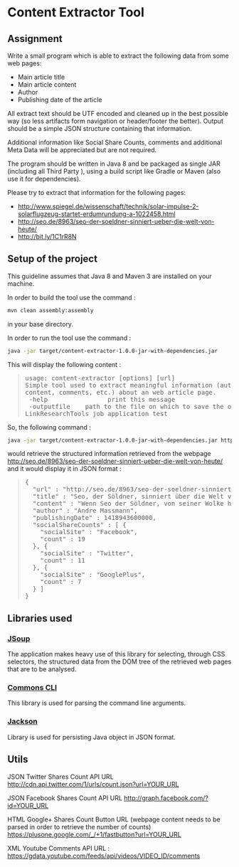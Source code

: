 Content Extractor Tool
============================================================

## Assignment
Write a small program which is able to extract the following data from some web pages:

- Main article title
- Main article content
- Author
- Publishing date of the article

All extract text should be UTF encoded and cleaned up in the best possible way
(so less artifacts form navigation or header/footer the better).
Output should be a simple JSON structure containing that information.

Additional information like Social Share Counts, comments and additional Meta Data will be appreciated but are not required.

The program should be written in Java 8 and be packaged as single JAR (including all Third Party ), using a build script
like Gradle or Maven (also use it for dependencies).

Please try to extract that information for the following pages:

- http://www.spiegel.de/wissenschaft/technik/solar-impulse-2-solarflugzeug-startet-erdumrundung-a-1022458.html
- http://seo.de/8963/seo-der-soeldner-sinniert-ueber-die-welt-von-heute/
- http://bit.ly/1C1rR8N

## Setup of the project

This guideline assumes that Java 8 and Maven 3 are installed on your machine.

In order to build the tool use the command :
```bash
mvn clean assembly:assembly
```
in your base directory.

In order to run the tool use the command :

```bash
java -jar target/content-extractor-1.0.0-jar-with-dependencies.jar
```

This will display the following content :

<blockquote>
<pre>
usage: content-extractor [options] [url]
Simple tool used to extract meaningful information (author, publish date,
content, comments, etc.) about an web article page.
 -help                print this message
 -outputfile <file>   path to the file on which to save the output
LinkResearchTools job application test
</pre>
</blockquote>

So, the following command :

```bash
java -jar target/content-extractor-1.0.0-jar-with-dependencies.jar http://seo.de/8963/seo-der-soeldner-sinniert-ueber-die-welt-von-heute/
```
would retrieve the structured information retrieved from the webpage http://seo.de/8963/seo-der-soeldner-sinniert-ueber-die-welt-von-heute/
and it would display it in JSON format :

<blockquote>
<pre>
{
  "url" : "http://seo.de/8963/seo-der-soeldner-sinniert-ueber-die-welt-von-heute/",
  "title" : "Seo, der Söldner, sinniert über die Welt von heute",
  "content" : "Wenn Seo der Söldner, von seiner Wolke herabblickt, sieht er eine in vielerlei Hinsicht veränderte Welt. Das Reich von Königin Googela ist deutlich größer geworden, obwohl Nachbarn wie Fürst Bingo ihren Einfluss langsam ausbauen. Die Menschen fürchten nicht mehr Räuber mit Messern, sondern Diebe mit Laptops. Und seinen Nachfahren sind die Fußstapfen, die er einst voller Stolz hinterließ, längst zu klein geworden. Sie setzen neue, eigene Zeichen, die vom Wirbel der Zeit immer schneller in die Vergessenheit getragen werden.„War das schön“, murmelt Seo. Mit Freude denkt er daran zurück, wie er Googela bezirzte und das Ranking der Dörfer verbesserte. Die Königin hielt ihre Karten zwar immer verdeckt, war seit jeher wankelmütig und ganz sicher nicht leicht zufriedenzustellen. Dafür ließ sich zumindest erahnen, welche Reaktionen auf einzelne Aktionen folgen würden. Mit bunten Bannern, positiven Erwähnungen und Wegweisern schaffte man es relativ zügig, in der Gunst Googelas aufzusteigen. Inzwischen entlocken solche Bemühungen der mächtigen Königin mitunter nur ein müdes Lächeln.Zu seiner Ära hätte man angesichts der Algorithmen, die heute von geheimen Zirkeln in gut bewachten Kammern programmiert werden, von Zauberei gesprochen. Die Königin deshalb der Hexerei bezichtigen? Viel zu gefährlich, einst wie jetzt. Wer es wagt, die Hand zu heben oder sich den Gelüsten der Herrscherin zu verweigern, wird bestraft. Vom Sandkasten, der Seo ein Schaudern über den Rücken laufen ließ, hört man nur noch wenig. Doch erst ist noch da.Umso gespannter beobachtet Seo die Bemühungen seiner Nachfolger. Kaum dreht Googela an einem neuen Rädchen oder legt einen weiteren Schalter um, müssen sie springen, damit ihre Arbeit nicht von der Maschinerie der Königin zerrissen wird. In der Stimme des Söldners schwingt Mitleid mit, wenn er leise murmelt: „Hartes Brot.“Mit Tools und Tabellen, Technik und Trends kämpfen die Seos der Neuzeit um jeden Rang. Minimale Halbwertzeiten vieler Faktoren machen ihnen das Leben nicht gerade leichter. Das Rüstzeug eines guten Seo-Söldners wiegt daher längst schwerer als die Marschmontur eines Elitesoldaten. Ich packe meinen Koffer und nehme mit: Die missfeldtsche Bildoptimierung, kratzige Marketingstrategien, einen Superhelden, der OnPage für Ordnung sorgt – oder wie man damals sagte, das Dorf sauber hält –, die aus Millionen Daten erbaute sistrixsche Kapelle, ein paar spitze Bleistifte und nach Möglichkeit Magentabletten und Baldrian.Zu allem Überfluss, findet Seo, der Söldner, müssen sich die modernen Recken jetzt auch noch als Dompteure beweisen. Googela hat mit Panda und Pinguin gleich zwei extrem gefährliche Tiere ins Rennen geschickt. Sie zu bändigen, ohne gepickt und gebissen zu werden oder in einen großen Haufen Mist zu treten, hat so manches Dorf überfordert. „Was kommt wohl als nächstes“, überlegt Seo. Er tippt auf ein Zebra. Das entspräche dem schwarz-weißen Weltbild der Königin. Ob es wohl während der Dekade der White-Hats und Black-Hats geprägt wurde?. Wer weiß das schon.Die Zukunft ist auch für Seo ein Mysterium. Hätte er eine Glaskugel, würde er den tapferen Helden von heute sein Wissen leise ins Ohr flüstern. So bleiben ihm auf seiner Wolke nur Gedankenspiele und die Erkenntnis: Wer nach oben möchte, darf sich nicht auf halber Strecke ausruhen und sollte auf dem Gipfel aufpassen, nicht von der nächsten Googela-Böhe zurück ins Tal geweht zu werden.",
  "author" : "Andre Massmann",
  "publishingDate" : 1418943600000,
  "socialShareCounts" : [ {
    "socialSite" : "Facebook",
    "count" : 19
  }, {
    "socialSite" : "Twitter",
    "count" : 11
  }, {
    "socialSite" : "GooglePlus",
    "count" : 7
  } ]
}
</pre>
</blockquote>

## Libraries used

### [JSoup](http://jsoup.org/)

The application makes heavy use of this library for selecting, through CSS selectors, the structured data from the DOM
tree of the retrieved web pages that are to be analysed.

### [Commons CLI](commons.apache.org/proper/commons-cli)

This library is used for parsing the command line arguments.

### [Jackson](https://github.com/FasterXML/jackson)

Library is used for persisting Java object in JSON format.

## Utils

JSON Twitter Shares Count API URL
http://cdn.api.twitter.com/1/urls/count.json?url=YOUR_URL

JSON Facebook Shares Count API URL
http://graph.facebook.com/?id=YOUR_URL

HTML Google+ Shares Count Button URL (webpage content needs to be parsed in order to retrieve the number of counts)
https://plusone.google.com/_/+1/fastbutton?url=YOUR_URL

XML Youtube Comments API URL : https://gdata.youtube.com/feeds/api/videos/VIDEO_ID/comments